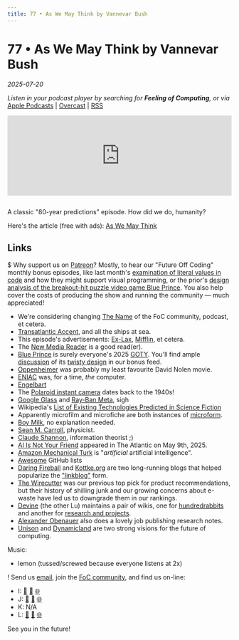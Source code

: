 ```yaml
---
title: 77 • As We May Think by Vannevar Bush
---
```


# 77 • As We May Think by Vannevar Bush

_2025-07-20_

_Listen in your podcast player by searching for **Feeling of Computing**, or via_ [Apple Podcasts](https://podcasts.apple.com/podcast/future-of-coding/id1265527976) \| [Overcast](https://overcast.fm/itunes1265527976) \| [RSS](https://omny.fm/shows/feeling-of-computing/playlists/podcast.rss)

<iframe src="https://omny.fm/shows/feeling-of-computing/as-we-may-think/embed" width="100%" height="180" frameborder="0" style="margin-bottom: 1em"></iframe>

A classic "80-year predictions" episode. How did we do, humanity?

Here's the article (free with ads): [As We May Think](<https://worrydream.com/refs/Bush%20-%20As%20We%20May%20Think%20(Life%20Magazine%209-10-1945).pdf>)

## Links

$ Why support us on [Patreon](https://feelingoff.com)? Mostly, to hear our "Future Off Coding" monthly bonus episodes, like last month's [examination of literal values in code](https://www.patreon.com/posts/132758653) and how they might support visual programming, or the prior's [design analysis of the breakout-hit puzzle video game Blue Prince](https://www.patreon.com/posts/129954399?collection=866338). You also help cover the costs of producing the show and running the community — much appreciated!

- We're considering changing [The Name](/the-name) of the FoC community, podcast, et cetera.
- [Transatlantic Accent](https://en.wikipedia.org/wiki/Good_American_Speech), and all the ships at sea.
- This episode's advertisements: [Ex-Lax](https://en.wikipedia.org/wiki/Senna_glycoside), [Mifflin](https://en.wikipedia.org/wiki/Isopropyl_alcohol#Medical), et cetera.
- The [New Media Reader](https://www.newmediareader.com) is a good read(er).
- [Blue Prince](https://www.youtube.com/watch?v=W2hB9PjugK0) is surely everyone's 2025 [GOTY](https://en.wikipedia.org/wiki/List_of_Game_of_the_Year_awards). You'll find ample [discussion](https://www.patreon.com/posts/exasperated-127597451) of its [twisty design](https://www.patreon.com/posts/hour-and-half-of-129954399) in our bonus feed.
- [Oppenheimer](https://www.youtube.com/watch?v=bK6ldnjE3Y0) was probably my least favourite David Nolen movie.
- [ENIAC](https://en.wikipedia.org/wiki/ENIAC) was, for a time, _the_ computer.
- [Engelbart](/episodes/056)
- The [Polaroid instant camera](https://en.wikipedia.org/wiki/Instant_camera) dates back to the 1940s!
- [Google Glass](https://en.wikipedia.org/wiki/Google_Glass#Criticism) and [Ray-Ban Meta](https://en.wikipedia.org/wiki/Ray-Ban_Meta#Privacy_and_ethical_concerns), sigh
- Wikipedia's [List of Existing Technologies Predicted in Science Fiction](https://en.wikipedia.org/wiki/List_of_existing_technologies_predicted_in_science_fiction)
- Apparently microfilm and microfiche are both instances of [microform](https://en.wikipedia.org/wiki/Microform).
- [Boy Milk](https://earthsown.com/products/organic-almond-unsweetened-original-chilled-carton/), no explanation needed.
- [Sean M. Carroll](https://en.wikipedia.org/wiki/Sean_M._Carroll), physicist.
- [Claude Shannon](https://en.wikipedia.org/wiki/Claude_Shannon), information theorist ;)
- [AI Is Not Your Friend](https://archive.ph/SfhuK) appeared in The Atlantic on May 9th, 2025.
- [Amazon Mechanical Turk](https://en.wikipedia.org/wiki/Amazon_Mechanical_Turk) is "_artificial_ artificial intelligence".
- [Awesome](https://github.com/topics/awesome) GitHub lists
- [Daring Fireball](https://daringfireball.net) and [Kottke.org](https://kottke.org) are two long-running blogs that helped popularize the ["linkblog"](https://en.wikipedia.org/wiki/Linklog) form.
- [The Wirecutter](<https://en.wikipedia.org/wiki/Wirecutter_(website)>) was our previous top pick for product recommendations, but their history of shilling junk and our growing concerns about e-waste have led us to downgrade them in our rankings.
- [Devine](/episodes/045) (the other Lu) maintains a pair of wikis, one for [hundredrabbits](https://100r.co/site/knowledge.html) and another for [research and projects](https://wiki.xxiivv.com).
- [Alexander Obenauer](https://alexanderobenauer.com) also does a lovely job publishing research notes.
- [Unison](https://www.unison-lang.org) and [Dynamicland](https://dynamicland.org) are two strong visions for the future of computing.

Music:

- lemon (tussed/screwed because everyone listens at 2x)

! Send us [email](mailto:hello@feelingof.com?subject=Email%20from%20a%20listener), join the [FoC community](/community), and find us on-line:

- I: [🐘](https://mastodon.social/@spiralganglion) [🦋](https://bsky.app/profile/spiralganglion.com) [🌐](https://ivanish.ca)
- J: [🐘](https://hachyderm.io/@jimmyhmiller) [🦋](https://bsky.app/profile/jimmyhmiller.bsky.social) [🌐](https://jimmyhmiller.github.io)
- K: N/A
- L: [🐘](https://mas.to/@todepond) [🦋](https://bsky.app/profile/todepond.com) [🌐](https://www.todepond.com)

See you in the future!
